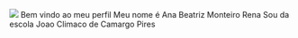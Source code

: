 ![](https://media.tenor.com/zBO6-lzJe10AAAAi/neon-i-love-80s.gif)
Bem vindo ao meu perfil 
Meu nome é Ana Beatriz Monteiro Rena
Sou da escola Joao Climaco de Camargo Pires 

